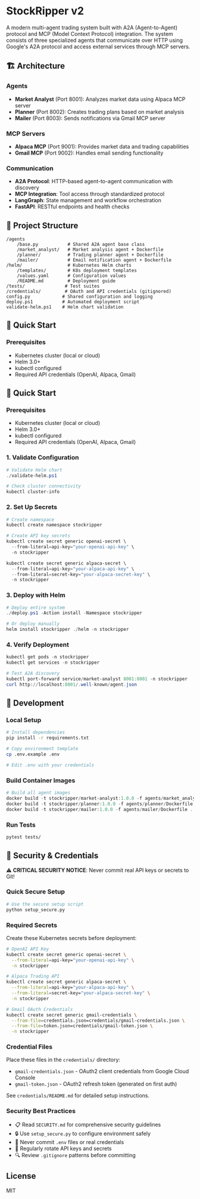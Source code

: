 # StockRipper v2

A modern multi-agent trading system built with A2A (Agent-to-Agent) protocol and MCP (Model Context Protocol) integration. The system consists of three specialized agents that communicate over HTTP using Google's A2A protocol and access external services through MCP servers.

## 🏗️ Architecture

### Agents
- **Market Analyst** (Port 8001): Analyzes market data using Alpaca MCP server
- **Planner** (Port 8002): Creates trading plans based on market analysis  
- **Mailer** (Port 8003): Sends notifications via Gmail MCP server

### MCP Servers
- **Alpaca MCP** (Port 9001): Provides market data and trading capabilities
- **Gmail MCP** (Port 9002): Handles email sending functionality

### Communication
- **A2A Protocol**: HTTP-based agent-to-agent communication with discovery
- **MCP Integration**: Tool access through standardized protocol
- **LangGraph**: State management and workflow orchestration
- **FastAPI**: RESTful endpoints and health checks

## 📁 Project Structure

```
/agents
    /base.py           # Shared A2A agent base class
    /market_analyst/   # Market analysis agent + Dockerfile
    /planner/          # Trading planner agent + Dockerfile  
    /mailer/           # Email notification agent + Dockerfile
/helm/                 # Kubernetes Helm charts
    /templates/        # K8s deployment templates
    /values.yaml       # Configuration values
    /README.md         # Deployment guide
/tests/               # Test suites
/credentials/         # OAuth and API credentials (gitignored)
config.py            # Shared configuration and logging
deploy.ps1           # Automated deployment script
validate-helm.ps1    # Helm chart validation
```

## 🚀 Quick Start

### Prerequisites
- Kubernetes cluster (local or cloud)
- Helm 3.0+
- kubectl configured
- Required API credentials (OpenAI, Alpaca, Gmail)

## 🚀 Quick Start

### Prerequisites
- Kubernetes cluster (local or cloud)
- Helm 3.0+
- kubectl configured
- Required API credentials (OpenAI, Alpaca, Gmail)

### 1. Validate Configuration
```powershell
# Validate Helm chart
./validate-helm.ps1

# Check cluster connectivity
kubectl cluster-info
```

### 2. Set Up Secrets
```powershell
# Create namespace
kubectl create namespace stockripper

# Create API key secrets
kubectl create secret generic openai-secret \
  --from-literal=api-key="your-openai-api-key" \
  -n stockripper

kubectl create secret generic alpaca-secret \
  --from-literal=api-key="your-alpaca-api-key" \
  --from-literal=secret-key="your-alpaca-secret-key" \
  -n stockripper
```

### 3. Deploy with Helm
```powershell
# Deploy entire system
./deploy.ps1 -Action install -Namespace stockripper

# Or deploy manually
helm install stockripper ./helm -n stockripper
```

### 4. Verify Deployment
```powershell
kubectl get pods -n stockripper
kubectl get services -n stockripper

# Test A2A discovery
kubectl port-forward service/market-analyst 8001:8001 -n stockripper
curl http://localhost:8001/.well-known/agent.json
```

## 🔧 Development

### Local Setup
```bash
# Install dependencies
pip install -r requirements.txt

# Copy environment template  
cp .env.example .env

# Edit .env with your credentials
```

### Build Container Images
```powershell
# Build all agent images
docker build -t stockripper/market-analyst:1.0.0 -f agents/market_analyst/Dockerfile .
docker build -t stockripper/planner:1.0.0 -f agents/planner/Dockerfile .
docker build -t stockripper/mailer:1.0.0 -f agents/mailer/Dockerfile .
```

### Run Tests
```bash
pytest tests/
```

## 🔐 Security & Credentials

⚠️ **CRITICAL SECURITY NOTICE**: Never commit real API keys or secrets to Git!

### Quick Secure Setup
```bash
# Use the secure setup script
python setup_secure.py
```

### Required Secrets
Create these Kubernetes secrets before deployment:

```bash
# OpenAI API Key
kubectl create secret generic openai-secret \
  --from-literal=api-key="your-openai-api-key" \
  -n stockripper

# Alpaca Trading API
kubectl create secret generic alpaca-secret \
  --from-literal=api-key="your-alpaca-api-key" \
  --from-literal=secret-key="your-alpaca-secret-key" \
  -n stockripper

# Gmail OAuth Credentials
kubectl create secret generic gmail-credentials \
  --from-file=credentials.json=credentials/gmail-credentials.json \
  --from-file=token.json=credentials/gmail-token.json \
  -n stockripper
```

### Credential Files
Place these files in the `credentials/` directory:
- `gmail-credentials.json` - OAuth2 client credentials from Google Cloud Console
- `gmail-token.json` - OAuth2 refresh token (generated on first auth)

See `credentials/README.md` for detailed setup instructions.

### Security Best Practices
- 📋 Read `SECURITY.md` for comprehensive security guidelines
- 🔒 Use `setup_secure.py` to configure environment safely
- 🚫 Never commit `.env` files or real credentials
- 🔄 Regularly rotate API keys and secrets
- 🔍 Review `.gitignore` patterns before committing

## License

MIT
